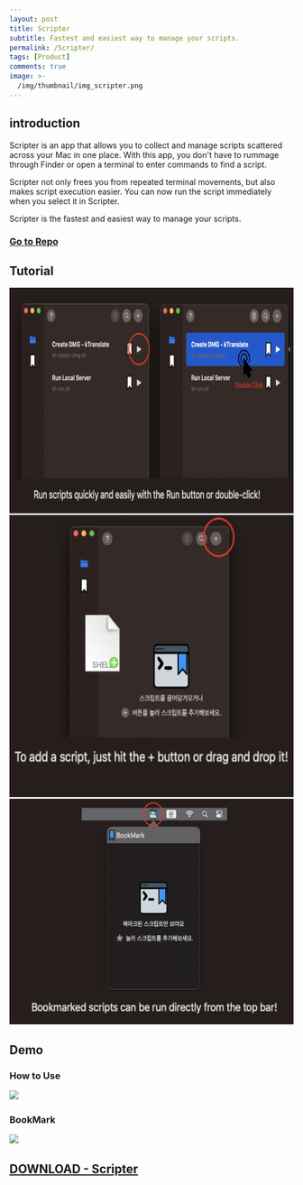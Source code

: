 ```yaml
---
layout: post
title: Scripter
subtitle: Fastest and easiest way to manage your scripts.
permalink: /Scripter/
tags: [Product]
comments: true
image: >-
  /img/thumbnail/img_scripter.png
---
```


## introduction

Scripter is an app that allows you to collect and manage scripts scattered across your Mac in one place.
With this app, you don't have to rummage through Finder or open a terminal to enter commands to find a script.

Scripter not only frees you from repeated terminal movements, but also makes script execution easier.
You can now run the script immediately when you select it in Scripter.

Scripter is the fastest and easiest way to manage your scripts.

### [Go to Repo](https://github.com/bugkingK/Scripter-public)

## Tutorial
<img src="/img/production/Scripter/tutorial-1.png" width="650" height="400">
<img src="/img/production/Scripter/tutorial-2.png" width="600" height="500">
<img src="/img/production/Scripter/tutorial-3.png" width="600" height="400">

## Demo
### How to Use
<img src="/img/production/Scripter/demo-1.gif">

### BookMark 
<img src="/img/production/Scripter/demo-2.gif">




## [DOWNLOAD - Scripter](https://github.com/bugkingK/Scripter-public/releases/download/v1.1.1-1/Scripter.dmg)
